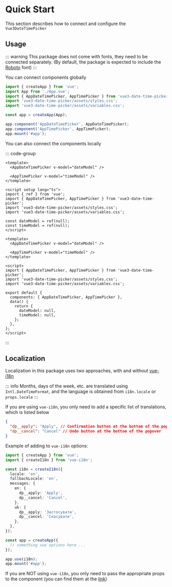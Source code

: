 # Quick Start

This section describes how to connect and configure the <code>Vue3DateTimePicker</code>

## Usage

::: warning
This package does not come with fonts, they need to be connected separately.
(By default, the package is expected to include the <a href="https://fonts.google.com/specimen/Roboto" target="_blank" rel="noreferrer">Roboto</a> font)
:::

You can connect components globally

```ts [main.ts]
import { createApp } from 'vue';
import App from './App.vue';
import { AppDateTimePicker, AppTimePicker } from 'vue3-date-time-picker';
import 'vue3-date-time-picker/assets/styles.css';
import 'vue3-date-time-picker/assets/variables.css';

const app = createApp(App);

app.component('AppDateTimePicker', AppDateTimePicker);
app.component('AppTimePicker', AppTimePicker);
app.mount('#app');
```

You can also connect the components locally

::: code-group

```vue [Composition API]
<template>
  <AppDateTimePicker v-model="dateModel" />

  <AppTimePicker v-model="timeModel" />
</template>

<script setup lang="ts">
import { ref } from 'vue';
import { AppDateTimePicker, AppTimePicker } from 'vue3-date-time-picker';
import 'vue3-date-time-picker/assets/styles.css';
import 'vue3-date-time-picker/assets/variables.css';

const dateModel = ref(null);
const timeModel = ref(null);
</script>
```

```vue [Options API]
<template>
  <AppDateTimePicker v-model="dateModel" />

  <AppTimePicker v-model="timeModel" />
</template>

<script>
import { AppDateTimePicker, AppTimePicker } from 'vue3-date-time-picker';
import 'vue3-date-time-picker/assets/styles.css';
import 'vue3-date-time-picker/assets/variables.css';

export default {
  components: { AppDateTimePicker, AppTimePicker },
  data() {
    return {
      dateModel: null,
      timeModel: null,
    };
  },
};
</script>
```

:::

## Localization

Localization in this package uses two approaches, with and without <a href="https://github.com/intlify/vue-i18n" target="_blank" rel="noreferrer">vue-i18n</a>

::: info
Months, days of the week, etc. are translated using <code>Intl.DateTimeFormat</code>, and the language is obtained from <code>i18n.locale</code> or <code>props.locale</code>
:::

If you are using <code>vue-i18n</code>, you only need to add a specific list of translations, which is listed below

```json
{
  "dp__apply": "Apply", // Confirmation button at the bottom of the popover
  "dp__cancel": "Cancel" // Undo button at the bottom of the popover
}
```

Example of adding to <code>vue-i18n</code> options:

```ts
import { createApp } from 'vue';
import { createI18n } from 'vue-i18n';

const i18n = createI18n({
  locale: 'en',
  fallbackLocale: 'en',
  messages: {
    en: {
      dp__apply: 'Apply',
      dp__cancel: 'Cancel',
    },
    uk: {
      dp__apply: 'Застосувати',
      dp__cancel: 'Скасувати',
    },
  },
});

const app = createApp({
  // something vue options here ...
});

app.use(i18n);
app.mount('#app');
```

If you are NOT using <code>vue-i18n</code>, you only need to pass the appropriate props to the component (you can find them at the <a href="../components/app-date-time-picker#api-attributes">link</a>)
